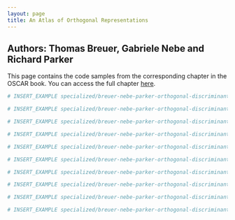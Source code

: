 ```yaml
---
layout: page
title: An Atlas of Orthogonal Representations
---
```


## Authors: Thomas Breuer, Gabriele Nebe and Richard Parker

This page contains the code samples from the corresponding chapter in the OSCAR book. You can access the full chapter [here](https://link.springer.com/chapter/10.1007/978-3-031-62127-7_10).

```julia
# INSERT_EXAMPLE specialized/breuer-nebe-parker-orthogonal-discriminants/expl_order.jlcon
```

```julia
# INSERT_EXAMPLE specialized/breuer-nebe-parker-orthogonal-discriminants/expl_ev.jlcon
```

```julia
# INSERT_EXAMPLE specialized/breuer-nebe-parker-orthogonal-discriminants/expl_specht.jlcon
```

```julia
# INSERT_EXAMPLE specialized/breuer-nebe-parker-orthogonal-discriminants/expl_syl.jlcon
```

```julia
# INSERT_EXAMPLE specialized/breuer-nebe-parker-orthogonal-discriminants/expl_G23_tbl.jlcon
```

```julia
# INSERT_EXAMPLE specialized/breuer-nebe-parker-orthogonal-discriminants/expl_G23_info.jlcon
```

```julia
# INSERT_EXAMPLE specialized/breuer-nebe-parker-orthogonal-discriminants/expl_ray_class.jlcon
```

```julia
# INSERT_EXAMPLE specialized/breuer-nebe-parker-orthogonal-discriminants/expl_nongalois.jlcon
```

```julia
# INSERT_EXAMPLE specialized/breuer-nebe-parker-orthogonal-discriminants/expl_od_odd.jlcon
```

```julia
# INSERT_EXAMPLE specialized/breuer-nebe-parker-orthogonal-discriminants/expl_plusminus.jlcon
```

